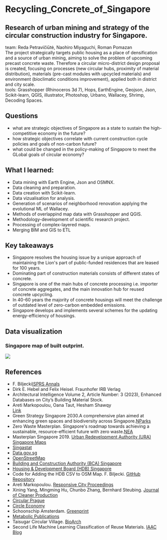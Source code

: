 # Recycling_Concrete_of_Singapore
## Research of urban mining and strategy of the circular construction industry for Singapore. </br>
team: Reda Petravičiūtė, Naohiro Miyaguchi, Roman Pomazan</br>
The project strategically targets public housing as a place of densification and a source of urban mining, aiming to solve the problem of upcoming precast concrete waste. Therefore a circular micro-district design proposal is created, focusing on processes (new circular hubs, proximity of material distribution), materials (pre-cast modules with upcycled materials) and environment (bioclimatic conditions improvement), applied both in district and city scale. </br>
tools: Grasshopper (Rhinoceros 3d 7), Hops, EarthEngine, Geojson, Json, Scikit-learn, QGIS, illustrator, Photoshop, Urbano, Wallacey, Shrimp, Decoding Spaces.

## Questions
- what are strategic objectives of Singapore as a state to sustain the high-competitive economy in the future?
- how strategic objectives correlate with current construction cycle policies and goals of non-carbon future?
- what could be changed in the policy-making of Singapore to meet the GLobal goals of circular economy?

## What I learned: 
- Data mining with Earth Engine, Json and OSMNX.
- Data cleaning and preparation.
- Data creation with Scikit-learn.
- Data vizualisation for analysis.
- Generation of scenarios of neighborhood renovation applying the evolutional ML of Wallacey.
- Methods of overlappind map data with Grasshopper and QGIS.
- Methodology-development of scientific research project.
- Processing of complex-layered maps.
- Merging BIM and GIS to ETL

## Key takeaways
- Singapore resolves the housing issue by a unique approach of maintaining the Lion's part of public-funded residences that are leased for 100 years.
- Dominating part of construction materials consists of different states of concrete.
- Singapore is one of the main hubs of concrete processing i.e. importer of concrete aggregates, and the main innovation hub for reused concrete upcycling.
- In 40-60 years the majority of concrete housings will meet the challenge of outdated level of zero-carbon embedded emissions.
- Singapore develops and implements several schemes for the updating energy-efficiency of housings.

## Data visualization
### Singapore map of built outprint.
![](visuals/SingaCement-02.png)

##  References
-  F. Biljecki[ISPRS Annals](https://doi.org/10.5194/isprs-annals-VI-4-W1-2020-37-2020)  
 - Dirk E. Hebel and Felix Heisel. Fraunhofer IRB Verlag
- Architectural Intelligence Volume 2, Article Number: 3 (2023), Enhanced Databases on City’s Building Material Stock.  
-  Areti Markopoulou, Oana Taut, Hesham Shawqy  
  [Link](https://link.springer.com/article/10.1007/s44223-023-00021-4)
- Green Strategy Singapore 2030.A comprehensive plan aimed at enhancing green spaces and biodiversity across Singapore.[NParks](https://www.nparks.gov.sg)
- Zero Waste Masterplan. Singapore's roadmap towards achieving a sustainable, resource-efficient future with zero waste.[NEA](https://www.nea.gov.sg)
- Masterplan Singapore 2019. [Urban Redevelopment Authority (URA) Singapore Maps](https://www.ura.gov.sg/maps)
- [Singastat](https://www.singstat.gov.sg/)
- [Data.gov.sg](https://data.gov.sg/)
- [OpenStreetMap](https://www.openstreetmap.org/)
- [Building and Construction Authority (BCA) Singapore](https://www1.bca.gov.sg)
- [Housing & Development Board (HDB) Singapore](https://www.hdb.gov.sg/)
- Code for Adding the HDB CSV to OSM Map. F. Biljecki. [GitHub Repository](https://github.com/ualsg/hdb3d-code/blob/master/CITATION)
- Areti Markopoulou. [Responsive City Proceedings](https://iaac.net/wp-content/uploads/pdf/RCS_19_Proceedings.pdf)
- Xining Yang, Mingming Hu, Chunbo Zhang, Bernhard Steubing. [Journal of Cleaner Production](https://doi.org/10.1016/j.resconrec.2022.106215)
- [Circular Prague](https://klima.praha.eu/en/circular-economy.html)
- [Circle Economy](https://www.circle-economy.com/)
- Schoonschip Amsterdam. [Greenprint](https://greenprint.schoonschipamsterdam.org/)  
- [Metabolic Publications](https://www.metabolic.nl/publications/cleantech-playground/)
- Taisugar Circular Village. [BioArch](https://www.bioarch.com.tw/work/taisugar-s-circular-village)
- Second Life Machine Learning Classification of Reuse Materials. [IAAC Blog](https://www.iaacblog.com/programs/second-life-aia/)
